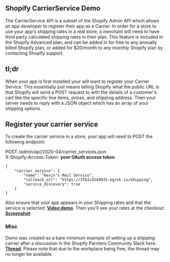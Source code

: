 ## Shopify CarrierService Demo
The CarrierService API is a subset of the Shopify Admin API which allows an app developer to register their app as a Carrier. In order for a store to use your app's shipping rates in a real store, a merchant will need to have third party calculated shipping rates in their plan. This feature is included in the Shopify Advanced plan, and can be added in for free to any annually billed Shopify plan, or added for $20/month to any monthly Shopify plan by contacting Shopify support. 

## tl;dr
When your app is first installed your will want to register your Carrier Service. This essentially just means telling Shopify what the public URL is that Shopify will send a POST request to with the details of a customer's cart like the specific line items, prices, and shipping address. Then your server needs to reply with a JSON object which has an array of your shipping options. 

## Register your carrier service
To create the carrier service in a store, your app will need to POST the following endpoint:

POST /admin/api/2020-04/carrier_services.json  
X-Shopify-Access-Token: **your OAuth access token**   
```	
{
	"carrier_service": {
		"name": "Kevin's Mail Service",
		"callback_url": "https://3fb1cd249035.ngrok.io/shipping",
		"service_discovery": true
	}
}
```

Also ensure that your app appears in your Shipping rates and that the service is selected: **[Video demo](https://bit.ly/3dQJywI)**. Then you'll see your rates at the checkout: **[Screenshot](https://bit.ly/37hJT9p)**.

### Misc
Demo was created as a bare minimum example of setting up a shipping carrier after a discussion in the Shopify Parnters Community Slack here: **[Thread](https://shopifypartners.slack.com/archives/C4C2V1328/p1591588781303800)**. Please note that due to the workplace being free, the thread may no longer be available. 
